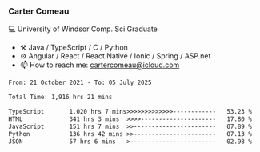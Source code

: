 ### Carter Comeau

💻 University of Windsor Comp. Sci Graduate

- ⚒️ Java / TypeScript / C / Python
- ⚙️ Angular / React / React Native / Ionic / Spring / ASP.net
- 📫 How to reach me: cartercomeau@icloud.com

<!--START_SECTION:waka-->

```txt
From: 21 October 2021 - To: 05 July 2025

Total Time: 1,916 hrs 21 mins

TypeScript       1,020 hrs 7 mins>>>>>>>>>>>>>------------   53.23 %
HTML             341 hrs 3 mins  >>>>---------------------   17.80 %
JavaScript       151 hrs 7 mins  >>-----------------------   07.89 %
Python           136 hrs 42 mins >>-----------------------   07.13 %
JSON             57 hrs 6 mins   >------------------------   02.98 %
```

<!--END_SECTION:waka-->
